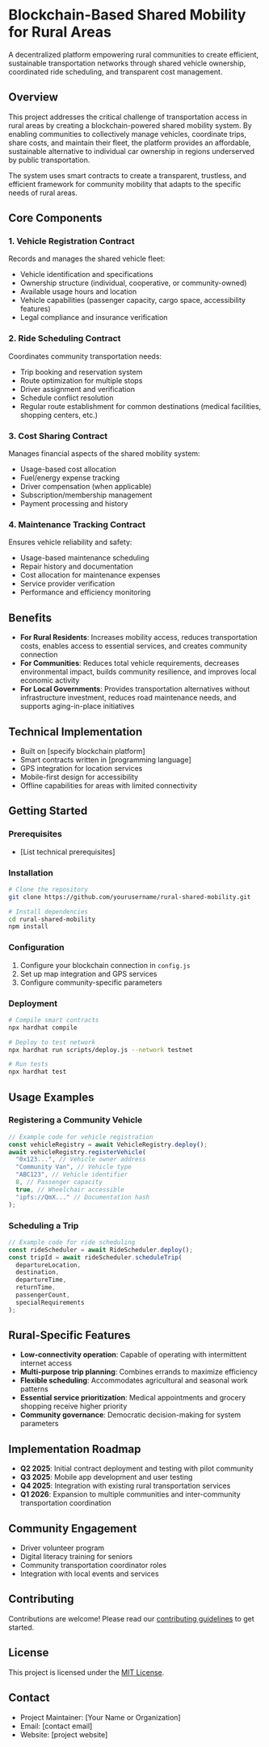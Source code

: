 # Blockchain-Based Shared Mobility for Rural Areas

A decentralized platform empowering rural communities to create efficient, sustainable transportation networks through shared vehicle ownership, coordinated ride scheduling, and transparent cost management.

## Overview

This project addresses the critical challenge of transportation access in rural areas by creating a blockchain-powered shared mobility system. By enabling communities to collectively manage vehicles, coordinate trips, share costs, and maintain their fleet, the platform provides an affordable, sustainable alternative to individual car ownership in regions underserved by public transportation.

The system uses smart contracts to create a transparent, trustless, and efficient framework for community mobility that adapts to the specific needs of rural areas.

## Core Components

### 1. Vehicle Registration Contract

Records and manages the shared vehicle fleet:
- Vehicle identification and specifications
- Ownership structure (individual, cooperative, or community-owned)
- Available usage hours and location
- Vehicle capabilities (passenger capacity, cargo space, accessibility features)
- Legal compliance and insurance verification

### 2. Ride Scheduling Contract

Coordinates community transportation needs:
- Trip booking and reservation system
- Route optimization for multiple stops
- Driver assignment and verification
- Schedule conflict resolution
- Regular route establishment for common destinations (medical facilities, shopping centers, etc.)

### 3. Cost Sharing Contract

Manages financial aspects of the shared mobility system:
- Usage-based cost allocation
- Fuel/energy expense tracking
- Driver compensation (when applicable)
- Subscription/membership management
- Payment processing and history

### 4. Maintenance Tracking Contract

Ensures vehicle reliability and safety:
- Usage-based maintenance scheduling
- Repair history and documentation
- Cost allocation for maintenance expenses
- Service provider verification
- Performance and efficiency monitoring

## Benefits

- **For Rural Residents**: Increases mobility access, reduces transportation costs, enables access to essential services, and creates community connection
- **For Communities**: Reduces total vehicle requirements, decreases environmental impact, builds community resilience, and improves local economic activity
- **For Local Governments**: Provides transportation alternatives without infrastructure investment, reduces road maintenance needs, and supports aging-in-place initiatives

## Technical Implementation

- Built on [specify blockchain platform]
- Smart contracts written in [programming language]
- GPS integration for location services
- Mobile-first design for accessibility
- Offline capabilities for areas with limited connectivity

## Getting Started

### Prerequisites
- [List technical prerequisites]

### Installation
```bash
# Clone the repository
git clone https://github.com/yourusername/rural-shared-mobility.git

# Install dependencies
cd rural-shared-mobility
npm install
```

### Configuration
1. Configure your blockchain connection in `config.js`
2. Set up map integration and GPS services
3. Configure community-specific parameters

### Deployment
```bash
# Compile smart contracts
npx hardhat compile

# Deploy to test network
npx hardhat run scripts/deploy.js --network testnet

# Run tests
npx hardhat test
```

## Usage Examples

### Registering a Community Vehicle
```javascript
// Example code for vehicle registration
const vehicleRegistry = await VehicleRegistry.deploy();
await vehicleRegistry.registerVehicle(
  "0x123...", // Vehicle owner address
  "Community Van", // Vehicle type
  "ABC123", // Vehicle identifier
  8, // Passenger capacity
  true, // Wheelchair accessible
  "ipfs://QmX..." // Documentation hash
);
```

### Scheduling a Trip
```javascript
// Example code for ride scheduling
const rideScheduler = await RideScheduler.deploy();
const tripId = await rideScheduler.scheduleTrip(
  departureLocation,
  destination,
  departureTime,
  returnTime,
  passengerCount,
  specialRequirements
);
```

## Rural-Specific Features

- **Low-connectivity operation**: Capable of operating with intermittent internet access
- **Multi-purpose trip planning**: Combines errands to maximize efficiency
- **Flexible scheduling**: Accommodates agricultural and seasonal work patterns
- **Essential service prioritization**: Medical appointments and grocery shopping receive higher priority
- **Community governance**: Democratic decision-making for system parameters

## Implementation Roadmap

- **Q2 2025**: Initial contract deployment and testing with pilot community
- **Q3 2025**: Mobile app development and user testing
- **Q4 2025**: Integration with existing rural transportation services
- **Q1 2026**: Expansion to multiple communities and inter-community transportation coordination

## Community Engagement

- Driver volunteer program
- Digital literacy training for seniors
- Community transportation coordinator roles
- Integration with local events and services

## Contributing

Contributions are welcome! Please read our [contributing guidelines](CONTRIBUTING.md) to get started.

## License

This project is licensed under the [MIT License](LICENSE).

## Contact

- Project Maintainer: [Your Name or Organization]
- Email: [contact email]
- Website: [project website]
